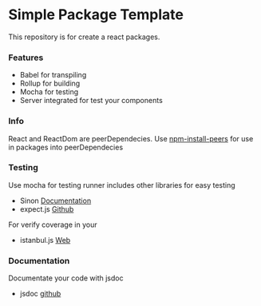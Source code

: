 # Simple Package Template

This repository is  for create a react packages.

### Features
- Babel for transpiling
- Rollup for building
- Mocha for testing
- Server integrated for test your components

### Info

React and ReactDom are peerDependecies. Use [npm-install-peers](https://www.npmjs.com/package/npm-install-peers) for use in packages into peerDependecies 

### Testing

Use mocha for testing runner
includes other libraries for easy testing 

- Sinon [Documentation](https://sinonjs.org/releases/v7.3.2/)
- expect.js [Github](https://github.com/Automattic/expect.js/)

For verify coverage in your

- istanbul.js [Web](https://istanbul.js.org/)

### Documentation

Documentate your code with jsdoc

- jsdoc [github](https://github.com/jsdoc/jsdoc)